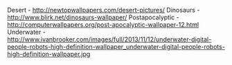 Desert - http://newtopwallpapers.com/desert-pictures/
Dinosaurs - http://www.blirk.net/dinosaurs-wallpaper/
Postapocalyptic - http://computerwallpapers.org/post-apocalyptic-wallpaper-12.html
Underwater - http://www.ivanbrooker.com/images/full/2013/11/12/underwater-digital-people-robots-high-definition-wallpaper_underwater-digital-people-robots-high-definition-wallpaper.jpg